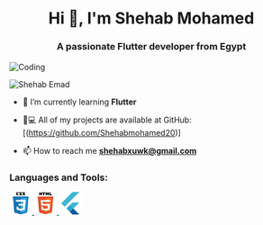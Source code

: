 <h1 align="center">Hi 👋, I'm Shehab Mohamed </h1>
<h3 align="center">A passionate Flutter developer from Egypt</h3>
<img align="center" alt="Coding" width="1000" src="https://easy-peasy.ai/cdn-cgi/image/quality=80,format=auto,width=700/https://fdczvxmwwjwpwbeeqcth.supabase.co/storage/v1/object/public/images/9f3c024a-5948-431c-98ec-c761639f116a/454644fb-9684-4cb2-8aff-b9b25a232912.png">

<p align="left"> <img src="https://komarev.com/ghpvc/?username=hamzarabie&label=Profile%20views&color=0e75b6&style=flat" alt="Shehab Emad" /> </p>

- 🌱 I’m currently learning **Flutter**

- 👨💻 All of my projects are available at GitHub:[(https://github.com/Shehabmohamed20)] 

- 📫 How to reach me **shehabxuwk@gmail.com**




<h3 align="left">Languages and Tools:</h3>
<p align="left"> 
    <a href="https://www.w3schools.com/css/" target="_blank" rel="noreferrer"> 
        <img src="https://raw.githubusercontent.com/devicons/devicon/master/icons/css3/css3-original-wordmark.svg" alt="css3" width="40" height="40"/> 
    </a> 
    <a href="https://www.w3.org/html/" target="_blank" rel="noreferrer"> 
        <img src="https://raw.githubusercontent.com/devicons/devicon/master/icons/html5/html5-original-wordmark.svg" alt="html5" width="40" height="40"/> 
    </a> 
    <a href="https://flutter.dev/" target="_blank" rel="noreferrer"> 
        <img src="https://raw.githubusercontent.com/devicons/devicon/master/icons/flutter/flutter-original.svg" alt="flutter" width="40" height="40"/>
    </a> 
</p>






